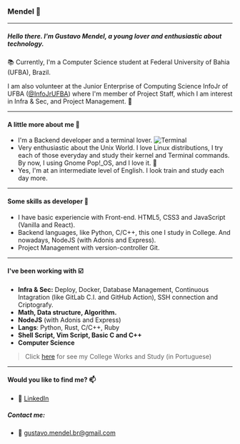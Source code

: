 ### Mendel :dizzy:
---

##### Hello there. I'm Gustavo Mendel, a young lover and enthusiastic about technology. 

:books: Currently, I'm a Computer Science student at Federal University of Bahia (UFBA), Brazil. 

I am also volunteer at the Junior Enterprise of Computing Science InfoJr of UFBA ([@InfoJrUFBA](https://github.com/InfoJrUFBA)) where I'm member of Project Staff, which I am interest in Infra & Sec, and Project Management. :green_heart:

---

#### A little more about me :running:

- I'm a Backend developer and a terminal lover. ![Terminal](https://github.com/MarcelSSouza/guscel.github.io/blob/master/assets/favicon.png)
- Very enthusiastic about the Unix World. I love Linux distributions, I try each of those everyday and study their kernel and Terminal commands. By now, I using Gnome Pop!_OS, and I love it. :penguin:
- Yes, I'm at an intermediate level of English. I look train and study each day more.

---

#### Some skills as developer :triangular_flag_on_post:

- I have basic experiencie with Front-end. HTML5, CSS3 and JavaScript (Vanilla and React).
- Backend languages, like Python, C/C++, this one I study in College. And nowadays, NodeJS (with Adonis and Express).
- Project Management with version-controller Git.

---

#### I've been working with :ballot_box_with_check:

- **Infra & Sec:** Deploy, Docker, Database Management, Continuous Intagration (like GitLab C.I. and GitHub Action), SSH connection and Criptografy.
- **Math, Data structure, Algorithm.**
- **NodeJS** (with Adonis and Express)
- **Langs**: Python, Rust, C/C++, Ruby
- **Shell Script, Vim Script, Basic C and C++**
- **Computer Science** 
> Click [here](https://github.com/gustavo-mendel/meus-projetos-da-faculdade) for see my College Works and Study (in Portuguese)

---

#### Would you like to find me? 📫

- :link: [LinkedIn](https://www.linkedin.com/in/gustavo-mendel)

##### Contact me:
- :email: gustavo.mendel.br@gmail.com
